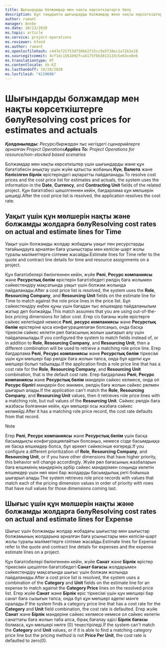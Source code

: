 ```yaml
---
title: Шығындарды болжамдар мен нақты көрсеткіштерге бөлу
description: Бұл тақырыпта шығындарды болжамдар және нақты көрсеткіштерге бөлу жолы туралы ақпарат берілген.
author: rumant
manager: Annbe
ms.date: 10/13/2020
ms.topic: article
ms.service: project-operations
ms.reviewer: kfend
ms.author: rumant
ms.openlocfilehash: c447e725753d738662f33cc9a5f20ec1a72b2e18
ms.sourcegitcommit: 4cf1dc1561b92fca4175f0b3813133c5e63ce8e6
ms.translationtype: HT
ms.contentlocale: kk-KZ
ms.lasthandoff: 10/28/2020
ms.locfileid: "4119696"
---
```

# <a name="resolving-cost-prices-for-estimates-and-actuals"></a><span data-ttu-id="893dd-103">Шығындарды болжамдар мен нақты көрсеткіштерге бөлу</span><span class="sxs-lookup"><span data-stu-id="893dd-103">Resolving cost prices for estimates and actuals</span></span>

<span data-ttu-id="893dd-104">_**Қолданылады:** Ресурс/биржадан тыс негіздегі сценарийлерге арналған Project Operations_</span><span class="sxs-lookup"><span data-stu-id="893dd-104">_**Applies To:** Project Operations for resource/non-stocked based scenarios_</span></span>

<span data-ttu-id="893dd-105">Болжамдар мен нақты көрсеткіштер үшін шығындарды және құн бағатізбесін анықтау үшін жүйе қатысты жобаның **Күн**, **Валюта** және **Келісілген бірлік** өрістеріндегі ақпаратты пайдаланады.</span><span class="sxs-lookup"><span data-stu-id="893dd-105">To resolve cost prices and the cost price list for estimates and actuals, the system uses the information in the **Date**, **Currency**, and **Contracting Unit** fields of the related project.</span></span> <span data-ttu-id="893dd-106">Құн бағатізбесі шешілгеннен кейін, бағдарлама құн мөлшерін шешеді.</span><span class="sxs-lookup"><span data-stu-id="893dd-106">After the cost price list is resolved, the application resolves the cost rate.</span></span>

## <a name="resolving-cost-rates-on-actual-and-estimate-lines-for-time"></a><span data-ttu-id="893dd-107">Уақыт үшін құн мөлшерін нақты және болжамды жолдарға бөлу</span><span class="sxs-lookup"><span data-stu-id="893dd-107">Resolving cost rates on actual and estimate lines for Time</span></span>

<span data-ttu-id="893dd-108">Уақыт үшін болжамды жолдар жобадағы уақыт пен ресурстарды тағайындауға арналған баға ұсыныстары мен келісім-шарт жолы туралы мәліметтерге сілтеме жасайды.</span><span class="sxs-lookup"><span data-stu-id="893dd-108">Estimate lines for Time refer to the quote and contract line details for time and resource assignments on a project.</span></span>

<span data-ttu-id="893dd-109">Құн бағатізбелері бөлінгеннен кейін, жүйе **Рөлі**, **Ресурс компаниясы** және **Ресурстық бөлім** өрістерін бағатізбедегі рөлдің баға жолымен сәйкестендіру мақсатында уақыт үшін болжам жолында пайдаланады.</span><span class="sxs-lookup"><span data-stu-id="893dd-109">After a cost price list is resolved, the system uses the **Role**, **Resourcing Company**, and **Resourcing Unit** fields on the estimate line for Time to match against the role price lines in the price list.</span></span> <span data-ttu-id="893dd-110">Бұл сәйкестендіру еңбек құны үшін бағадан тыс өлшемдер пайдаланылым жатыр деп болжайды.</span><span class="sxs-lookup"><span data-stu-id="893dd-110">This match assumes that you are using out-of-the-box pricing dimensions for labor cost.</span></span> <span data-ttu-id="893dd-111">Егер сіз бағаны жүйе өрістерге сәйкес келетіндей немесе **Рөлі**, **ресурс компаниясы** және **Ресурстық бөлім** өрістеріне қоса конфигурациялаған болсаңыз, онда басқа тіркесім сәйкес келетін рөл бағасының жолын шығарып алу үшін пайдаланылады.</span><span class="sxs-lookup"><span data-stu-id="893dd-111">If you configured the system to match fields instead of, or in addition to **Role**, **Resourcing Company**, and **Resourcing Unit**, then a different combination will be used to retrieve a matching role price line.</span></span> <span data-ttu-id="893dd-112">Егер бағдарлама **Рөлі**, **Ресурс компаниясы** және **Ресурстық бөлім** тіркесімі үшін құн мөлшері бар рөлдік баға жолын тапса, онда бұл әдепкі құн мөлшері болып табылады.</span><span class="sxs-lookup"><span data-stu-id="893dd-112">If the application finds a role price line that has a cost rate for the **Role**, **Resourcing Company**, and **Resourcing Unit** combination, that is the default cost rate.</span></span> <span data-ttu-id="893dd-113">Егер бағдарлама **Рөлі**, **Ресурс компаниясы** және **Ресурстық бөлім** мәндерін сәйкес келмесе, онда ол **Ресурс бірлігі** мәндерін бос мәнмен, рөлдің баға жолын сәйкес рөлмен шығарып алады.</span><span class="sxs-lookup"><span data-stu-id="893dd-113">If the application can't match the **Role**, **Resourcing Company**, and **Resourcing Unit** values, then it retrieves role price lines with a matching role, but null values of the **Resourcing Unit**.</span></span> <span data-ttu-id="893dd-114">Сәйкес рөлдік баға жазбасы болғаннан кейін, құн мөлшері осы жазбаға сәйкес келмейді.</span><span class="sxs-lookup"><span data-stu-id="893dd-114">After it has a matching role price record, the cost rate defaults from that record.</span></span> 

> [!NOTE]
> <span data-ttu-id="893dd-115">Егер **Рөлі**, **Ресурс компаниясы** және **Ресурстық бөлім** үшін басқа басымдықты конфигурациялайтын болсаңыз, немесе сізде басымдыққа ие басқа өлшемдер болса, бұл әрекет сәйкесінше өзгереді.</span><span class="sxs-lookup"><span data-stu-id="893dd-115">If you configure a different prioritization of **Role**, **Resourcing Company**, and **Resourcing Unit**, or if you have other dimensions that have higher priority, this behavior will change accordingly.</span></span> <span data-ttu-id="893dd-116">Жүйе рөл бағасының жазбаларын баға өлшемінің мәндерінің әрбір сәйкес мәндерімен соңында келетін өлшемдер үшін нөл мәні бар жолдарды басымдылық реті бойынша шығарып алады.</span><span class="sxs-lookup"><span data-stu-id="893dd-116">The system retrieves role price records with values that match each of the pricing dimension values in order of priority with rows that have null values for those dimensions coming last.</span></span>

## <a name="resolving-cost-rates-on-actual-and-estimate-lines-for-expense"></a><span data-ttu-id="893dd-117">Шығыс үшін құн мөлшерін нақты және болжамды жолдарға бөлу</span><span class="sxs-lookup"><span data-stu-id="893dd-117">Resolving cost rates on actual and estimate lines for Expense</span></span>

<span data-ttu-id="893dd-118">Шығыс үшін болжамды жолдар жобадағы шығыстар мен шығыстар болжамының жолдарына арналған баға ұсыныстары мен келісім-шарт жолы туралы мәліметтерге сілтеме жасайды.</span><span class="sxs-lookup"><span data-stu-id="893dd-118">Estimate lines for Expense refer to the quote and contract line details for expenses and the expense estimate lines on a project.</span></span>

<span data-ttu-id="893dd-119">Құн бағатізбелері бөлінгеннен кейін, жүйе **Санат** және **Бірлік** өрістер тіркесімін шешілген бағатізбедегі **Санат бағасы** жолдарымен сәйкестендіру мақсатында шығыс үшін болжам жолында пайдаланады.</span><span class="sxs-lookup"><span data-stu-id="893dd-119">After a cost price list is resolved, the system uses a combination of the **Category** and **Unit** fields on the estimate line for an expense to match against the **Category Price** lines on the resolved price list.</span></span> <span data-ttu-id="893dd-120">Егер жүйе **Санат** және **Бірлік** өріс тіркесімі үшін құн мөлшері бар санат баға сызығын тапса, онда бұл құн мөлшері әдепкі мәнге оралады.</span><span class="sxs-lookup"><span data-stu-id="893dd-120">If the system finds a category price line that has a cost rate for the **Category** and **Unit** field combination, the cost rate is defaulted.</span></span> <span data-ttu-id="893dd-121">Егер жүйе **Санат** және **Бірлік** мәндеріне сәйкес келмесе немесе ол сәйкес келетін санаттағы баға жолын таба алса, бірақ бағалау әдісі **Бірлік бағасы** болмаса, құн мөлшері нөлге (0) теңестіріледі.</span><span class="sxs-lookup"><span data-stu-id="893dd-121">If the system can't match the **Category** and **Unit** values, or if it is able to find a matching category price line but the pricing method is not **Price Per Unit**, the cost rate is defaulted to zero(0).</span></span>
